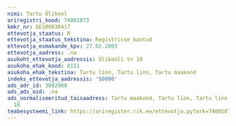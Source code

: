 ```yaml
---
nimi: Tartu Ülikool
ariregistri_kood: 74001073
kmkr_nr: EE100030417
ettevotja_staatus: R
ettevotja_staatus_tekstina: Registrisse kantud
ettevotja_esmakande_kpv: 27.02.2003
ettevotja_aadress: .na
asukoht_ettevotja_aadressis: Ülikooli tn 18
asukoha_ehak_kood: 8151
asukoha_ehak_tekstina: Tartu linn, Tartu linn, Tartu maakond
indeks_ettevotja_aadressis: '50090'
ads_adr_id: 3092908
ads_ads_oid: .na
ads_normaliseeritud_taisaadress: Tartu maakond, Tartu linn, Tartu linn, Ülikooli tn
  18
teabesysteemi_link: https://ariregister.rik.ee/ettevotja.py?ark=74001073&ref=rekvisiidid
---
```

